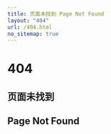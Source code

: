 ```yaml
---
title: 页面未找到 Page Not Found
layout: "404"
url: /404.html
no_sitemap: true
---
```


# 404

## 页面未找到

## Page Not Found